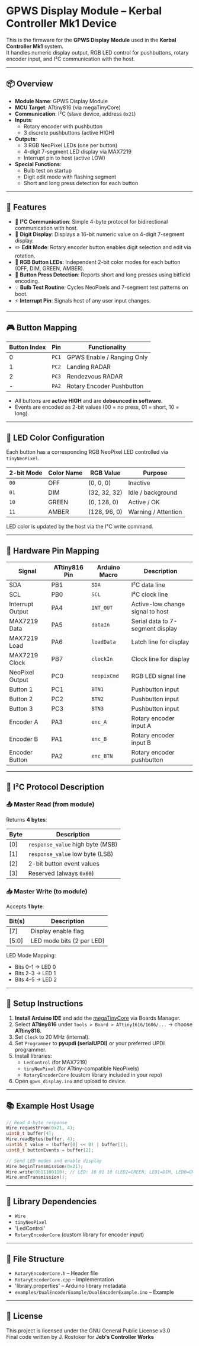 # GPWS Display Module – Kerbal Controller Mk1 Device

This is the firmware for the **GPWS Display Module** used in the **Kerbal Controller Mk1** system.  
It handles numeric display output, RGB LED control for pushbuttons, rotary encoder input, and I²C communication with the host.

---

## 📦 Overview

- **Module Name**: GPWS Display Module
- **MCU Target**: ATtiny816 (via megaTinyCore)
- **Communication**: I²C (slave device, address `0x21`)
- **Inputs**:
  - Rotary encoder with pushbutton
  - 3 discrete pushbuttons (active HIGH)
- **Outputs**:
  - 3 RGB NeoPixel LEDs (one per button)
  - 4-digit 7-segment LED display via MAX7219
  - Interrupt pin to host (active LOW)
- **Special Functions**:
  - Bulb test on startup
  - Digit edit mode with flashing segment
  - Short and long press detection for each button

---

## 🚀 Features

- 🔄 **I²C Communication**: Simple 4-byte protocol for bidirectional communication with host.
- 🔢 **Digit Display**: Displays a 16-bit numeric value on 4-digit 7-segment display.
- ✏️ **Edit Mode**: Rotary encoder button enables digit selection and edit via rotation.
- 🎨 **RGB Button LEDs**: Independent 2-bit color modes for each button (OFF, DIM, GREEN, AMBER).
- 🔘 **Button Press Detection**: Reports short and long presses using bitfield encoding.
- 💡 **Bulb Test Routine**: Cycles NeoPixels and 7-segment test patterns on boot.
- ⚡ **Interrupt Pin**: Signals host of any user input changes.

---

## 🎮 Button Mapping

| Button Index | Pin     | Functionality                    |
|--------------|---------|----------------------------------|
| 0            | `PC1`   | GPWS Enable / Ranging Only       |
| 1            | `PC2`   | Landing RADAR                    |
| 2            | `PC3`   | Rendezvous RADAR                 |
| -            | `PA2`   | Rotary Encoder Pushbutton        |

- All buttons are **active HIGH** and are **debounced in software**.
- Events are encoded as 2-bit values (00 = no press, 01 = short, 10 = long).

---

## 🌈 LED Color Configuration

Each button has a corresponding RGB NeoPixel LED controlled via `tinyNeoPixel`.

| 2-bit Mode | Color Name | RGB Value      | Purpose             |
|------------|------------|----------------|---------------------|
| `00`       | OFF        | (0, 0, 0)      | Inactive            |
| `01`       | DIM        | (32, 32, 32)   | Idle / background   |
| `10`       | GREEN      | (0, 128, 0)    | Active / OK         |
| `11`       | AMBER      | (128, 96, 0)   | Warning / Attention |

LED color is updated by the host via the I²C write command.

---

## 🔧 Hardware Pin Mapping

| Signal           | ATtiny816 Pin | Arduino Macro | Description                         |
|------------------|---------------|----------------|-------------------------------------|
| SDA              | PB1           | `SDA`          | I²C data line                       |
| SCL              | PB0           | `SCL`          | I²C clock line                      |
| Interrupt Output | PA4           | `INT_OUT`      | Active-low change signal to host   |
| MAX7219 Data     | PA5           | `dataIn`       | Serial data to 7-segment display   |
| MAX7219 Load     | PA6           | `loadData`     | Latch line for display             |
| MAX7219 Clock    | PB7           | `clockIn`      | Clock line for display             |
| NeoPixel Output  | PC0           | `neopixCmd`    | RGB LED signal line                |
| Button 1         | PC1           | `BTN1`         | Pushbutton input                   |
| Button 2         | PC2           | `BTN2`         | Pushbutton input                   |
| Button 3         | PC3           | `BTN3`         | Pushbutton input                   |
| Encoder A        | PA3           | `enc_A`        | Rotary encoder input A             |
| Encoder B        | PA1           | `enc_B`        | Rotary encoder input B             |
| Encoder Button   | PA2           | `enc_BTN`      | Rotary encoder pushbutton          |

---

## 📡 I²C Protocol Description

### 📤 Master Read (from module)
Returns **4 bytes**:

| Byte | Description                          |
|------|--------------------------------------|
| [0]  | `response_value` high byte (MSB)     |
| [1]  | `response_value` low byte (LSB)      |
| [2]  | 2-bit button event values            |
| [3]  | Reserved (always `0x00`)             |

### 📥 Master Write (to module)
Accepts **1 byte**:

| Bit(s) | Description                  |
|--------|------------------------------|
| [7]    | Display enable flag          |
| [5:0]  | LED mode bits (2 per LED)    |

LED Mode Mapping:
- Bits 0–1 → LED 0
- Bits 2–3 → LED 1
- Bits 4–5 → LED 2

---

## 🧰 Setup Instructions

1. **Install Arduino IDE** and add the [megaTinyCore](https://github.com/SpenceKonde/megaTinyCore) via Boards Manager.
2. Select **ATtiny816** under `Tools > Board > ATtiny1616/1606/...` → choose **ATtiny816**.
3. Set `Clock` to 20 MHz (internal).
4. Set `Programmer` to **pyupdi (serialUPDI)** or your preferred UPDI programmer.
5. Install libraries:
   - `LedControl` (for MAX7219)
   - `tinyNeoPixel` (for ATtiny-compatible NeoPixels)
   - `RotaryEncoderCore` (custom library included in your repo)
6. Open `gpws_display.ino` and upload to device.

---

## 📚 Example Host Usage

```cpp
// Read 4-byte response
Wire.requestFrom(0x21, 4);
uint8_t buffer[4];
Wire.readBytes(buffer, 4);
uint16_t value = (buffer[0] << 8) | buffer[1];
uint8_t buttonEvents = buffer[2];

// Send LED modes and enable display
Wire.beginTransmission(0x21);
Wire.write(0b11100110); // LED: 10 01 10 (LED2=GREEN, LED1=DIM, LED0=GREEN)
Wire.endTransmission();
```
---

## 🧩 Library Dependencies

- `Wire`
- `tinyNeoPixel`
- 'LedControl'
- `RotaryEncoderCore` (custom library for encoder input)

---

## 📂 File Structure

- `RotaryEncoderCore.h` – Header file
- `RotaryEncoderCore.cpp` – Implementation
- 'library.properties' – Arduino library metadata
- `examples/DualEncoderExample/DualEncoderExample.ino` – Example

---

## 📄 License

This project is licensed under the GNU General Public License v3.0  
Final code written by J. Rostoker for **Jeb's Controller Works**

